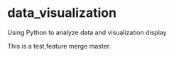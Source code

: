 # data_visualization
Using Python to analyze data and visualization display

This is a test,feature merge master.
